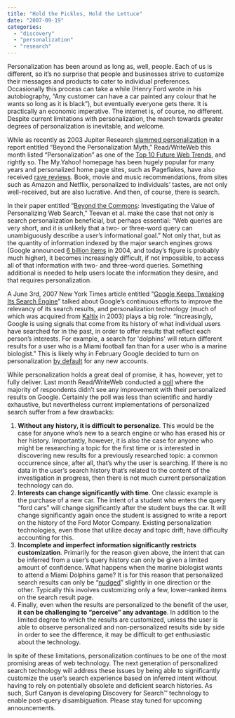 ```yaml
---
title: "Hold the Pickles, Hold the Lettuce"
date: "2007-09-19"
categories: 
  - "discovery"
  - "personalization"
  - "research"
---
```


Personalization has been around as long as, well, people. Each of us is different, so it’s no surprise that people and businesses strive to customize their messages and products to cater to individual preferences. Occasionally this process can take a while (Henry Ford wrote in his autobiography, “Any customer can have a car painted any colour that he wants so long as it is black”), but eventually everyone gets there. It is practically an economic imperative. The internet is, of course, no different. Despite current limitations with personalization, the march towards greater degrees of personalization is inevitable, and welcome.

While as recently as 2003 Jupiter Research [slammed personalization](http://news.com.com/Report+slams+Web+personalization/2100-1038_3-5090716.html) in a report entitled “Beyond the Personalization Myth,” Read/WriteWeb this month listed “Personalization” as one of the [Top 10 Future Web Trends](http://www.readwriteweb.com/archives/10_future_web_trends.php), and rightly so. The My.Yahoo! homepage has been hugely popular for many years and personalized home page sites, such as Pageflakes, have also received [rave reviews](http://www.networkworld.com/newsletters/web/2007/0514web2.html). Book, movie and music recommendations, from sites such as Amazon and Netflix, personalized to individuals’ tastes, are not only well-received, but are also lucrative. And then, of course, there is search.

In their paper entitled “[Beyond the Commons](http://research.microsoft.com/~sdumais/PIA2005-final.pdf): Investigating the Value of Personalizing Web Search,” Teevan et al. make the case that not only is search personalization beneficial, but perhaps essential: “Web queries are very short, and it is unlikely that a two- or three-word query can unambiguously describe a user’s informational goal.” Not only that, but as the quantity of information indexed by the major search engines grows (Google announced [6 billion items](http://www.google.com/intl/en/corporate/history.html#2004) in 2004, and today’s figure is probably much higher), it becomes increasingly difficult, if not impossible, to access all of that information with two- and three-word queries. Something additional is needed to help users locate the information they desire, and that requires personalization.

A June 3rd, 2007 New York Times article entitled “[Google Keeps Tweaking Its Search Engine](http://www.nytimes.com/2007/06/03/business/yourmoney/03google.html?ei=5088&en=f003a2b328ec0a72&ex=1338523200&partner=rssnyt&emc=rss&pagewanted=all)” talked about Google’s continuous efforts to improve the relevancy of its search results, and personalization technology (much of which was acquired from [Kaltix](http://news.com.com/2100-1024_3-5061873.html) in 2003) plays a big role: “Increasingly, Google is using signals that come from its history of what individual users have searched for in the past, in order to offer results that reflect each person’s interests. For example, a search for 'dolphins' will return different results for a user who is a Miami football fan than for a user who is a marine biologist.” This is likely why in February Google decided to turn on personalization [by default](http://searchengineland.com/070202-224617.php) for any new accounts.

While personalization holds a great deal of promise, it has, however, yet to fully deliver. Last month Read/WriteWeb conducted a [poll](http://www.readwriteweb.com/archives/how_effective_is_google_personalized_search.php) where the majority of respondents didn’t see any improvement with their personalized results on Google. Certainly the poll was less than scientific and hardly exhaustive, but nevertheless current implementations of personalized search suffer from a few drawbacks:

1. **Without any history, it is difficult to personalize**. This would be the case for anyone who’s new to a search engine or who has erased his or her history. Importantly, however, it is also the case for anyone who might be researching a topic for the first time or is interested in discovering new results for a previously researched topic: a common occurrence since, after all, that’s why the user is searching. If there is no data in the user’s search history that’s related to the content of the investigation in progress, then there is not much current personalization technology can do.
2. **Interests can change significantly with time**. One classic example is the purchase of a new car. The intent of a student who enters the query “ford cars” will change significantly after the student buys the car. It will change significantly again once the student is assigned to write a report on the history of the Ford Motor Company. Existing personalization technologies, even those that utilize decay and topic drift, have difficulty accounting for this.
3. **Incomplete and imperfect information significantly restricts customization**. Primarily for the reason given above, the intent that can be inferred from a user’s query history can only be given a limited amount of confidence. What happens when the marine biologist wants to attend a Miami Dolphins game? It is for this reason that personalized search results can only be “[nudged](http://searchengineland.com/070202-224617.php)” slightly in one direction or the other. Typically this involves customizing only a few, lower-ranked items on the search result page.
4. Finally, even when the results are personalized to the benefit of the user, **it can be challenging to “perceive” any advantage**. In addition to the limited degree to which the results are customized, unless the user is able to observe personalized and non-personalized results side by side in order to see the difference, it may be difficult to get enthusiastic about the technology.

In spite of these limitations, personalization continues to be one of the most promising areas of web technology. The next generation of personalized search technology will address these issues by being able to significantly customize the user’s search experience based on inferred intent without having to rely on potentially obsolete and deficient search histories. As such, Surf Canyon is developing Discovery for Search™ technology to enable post-query disambiguation. Please stay tuned for upcoming announcements.
